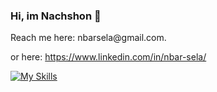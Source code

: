 ### Hi, im Nachshon 👋

<p>
Reach me here: nbarsela@gmail.com.
  
or here: https://www.linkedin.com/in/nbar-sela/

[![My Skills](https://skills.thijs.gg/icons?i=java,python,c,cpp,nodejs,javascript,typescript,react,mysql,mongodb,firebase&theme=dark)](https://skills.thijs.gg)

</p>
